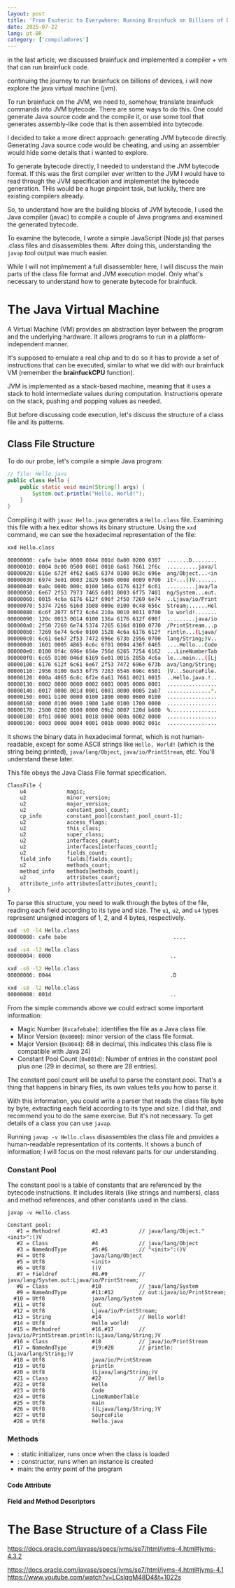 ```yaml
---
layout: post
title: 'From Esoteric to Everywhere: Running Brainfuck on Billions of Devices'
date: 2025-07-22
lang: pt-BR
category: ['compiladores']
---
```


in the last article, we discussed brainfuck and implemented a compiler + vm that can run brainfuck code.

continuing the journey to run brainfuck on billions of devices, i will now explore the java virtual machine (jvm). 

To run brainfuck on the JVM, we need to, somehow, translate brainfuck commands into JVM bytecode. There are some ways to do this. One could generate Java source code and the compile it, or use some tool that generates assembly-like code that is then assembled into bytecode.

I decided to take a more direct approach: generating JVM bytecode directly. Generating Java source code would be cheating, and using an assembler would hide some details that i wanted to explore.

To generate bytecode directly, I needed to understand the JVM bytecode format. If this was the first compiler ever
written to the JVM I would have to read through the JVM specification and implementet the bytecode generation. THis
would be a huge pinpoint task, but luckily, there are existing compilers already.

So, to understand how are the building blocks of JVM bytecode, I used the Java compiler (javac) to compile a couple of
Java programs and examined the generated bytecode.

To examine the bytecode, I wrote a simple JavaScript (Node.js) that parses .class files and disassembles them. After
doing this, understanding the `javap` tool output was much easier.

While I will not implmement a full disassembler here, I will discuss the main parts of the class file format and JVM
execution model. Only what's necessary to understand how to generate bytecode for brainfuck.

# The Java Virtual Machine

A Virtual Machine (VM) provides an abstraction layer between the program and the underlying hardware. It allows programs
to run in a platform-independent manner.

It's supposed to emulate a real chip and to do so it has to provide a set of instructions that can be executed, similar
to what we did with our brainfuck VM (remember the **brainfuckCPU** function).

JVM is implemented as a stack-based machine, meaning that it uses a stack to hold intermediate values during
computation. Instructions operate on the stack, pushing and popping values as needed.

But before discussing code execution, let's discuss the structure of a class file and its patterns.

## Class File Structure

To do our probe, let's compile a simple Java program:

```java
// file: Hello.java
public class Hello {
    public static void main(String[] args) {
        System.out.println("Hello, World!");
    }
}
```

Compiling it with `javac Hello.java` generates a `Hello.class` file. Examining this file with a hex editor shows its
binary structure. Using the `xxd` command, we can see the hexadecimal representation of the file:

```bash
xxd Hello.class

00000000: cafe babe 0000 0044 001d 0a00 0200 0307  .......D........
00000010: 0004 0c00 0500 0601 0010 6a61 7661 2f6c  ..........java/l
00000020: 616e 672f 4f62 6a65 6374 0100 063c 696e  ang/Object...<in
00000030: 6974 3e01 0003 2829 5609 0008 0009 0700  it>...()V.......
00000040: 0a0c 000b 000c 0100 106a 6176 612f 6c61  .........java/la
00000050: 6e67 2f53 7973 7465 6d01 0003 6f75 7401  ng/System...out.
00000060: 0015 4c6a 6176 612f 696f 2f50 7269 6e74  ..Ljava/io/Print
00000070: 5374 7265 616d 3b08 000e 0100 0c48 656c  Stream;......Hel
00000080: 6c6f 2077 6f72 6c64 210a 0010 0011 0700  lo world!.......
00000090: 120c 0013 0014 0100 136a 6176 612f 696f  .........java/io
000000a0: 2f50 7269 6e74 5374 7265 616d 0100 0770  /PrintStream...p
000000b0: 7269 6e74 6c6e 0100 1528 4c6a 6176 612f  rintln...(Ljava/
000000c0: 6c61 6e67 2f53 7472 696e 673b 2956 0700  lang/String;)V..
000000d0: 1601 0005 4865 6c6c 6f01 0004 436f 6465  ....Hello...Code
000000e0: 0100 0f4c 696e 654e 756d 6265 7254 6162  ...LineNumberTab
000000f0: 6c65 0100 046d 6169 6e01 0016 285b 4c6a  le...main...([Lj
00000100: 6176 612f 6c61 6e67 2f53 7472 696e 673b  ava/lang/String;
00000110: 2956 0100 0a53 6f75 7263 6546 696c 6501  )V...SourceFile.
00000120: 000a 4865 6c6c 6f2e 6a61 7661 0021 0015  ..Hello.java.!..
00000130: 0002 0000 0000 0002 0001 0005 0006 0001  ................
00000140: 0017 0000 001d 0001 0001 0000 0005 2ab7  ..............*.
00000150: 0001 b100 0000 0100 1800 0000 0600 0100  ................
00000160: 0000 0100 0900 1900 1a00 0100 1700 0000  ................
00000170: 2500 0200 0100 0000 09b2 0007 120d b600  %...............
00000180: 0fb1 0000 0001 0018 0000 000a 0002 0000  ................
00000190: 0003 0008 0004 0001 001b 0000 0002 001c  ................
```

It shows the binary data in hexadecimal format, which is not human-readable, except for some ASCII strings like `Hello, World!` (which is the string being printed), `java/lang/Object`, `java/io/PrintStream`, etc. You'll understand these later.

This file obeys the Java Class File format specification.

```
ClassFile {
    u4             magic;
    u2             minor_version;
    u2             major_version;
    u2             constant_pool_count;
    cp_info        constant_pool[constant_pool_count-1];
    u2             access_flags;
    u2             this_class;
    u2             super_class;
    u2             interfaces_count;
    u2             interfaces[interfaces_count];
    u2             fields_count;
    field_info     fields[fields_count];
    u2             methods_count;
    method_info    methods[methods_count];
    u2             attributes_count;
    attribute_info attributes[attributes_count];
}
```

To parse this structure, you need to walk through the bytes of the file, reading each field according to its type and
size. The `u1`, `u2`, and `u4` types represent unsigned integers of 1, 2, and 4 bytes, respectively.

```bash
xxd -s0 -l4 Hello.class 
00000000: cafe babe                                  ....

xxd -s4 -l2 Hello.class
00000004: 0000                                      ..

xxd -s6 -l2 Hello.class
00000006: 0044                                      .D

xxd -s8 -l2 Hello.class
00000008: 001d                                      ..
```

From the simple commands above we could extract some important information:

- Magic Number (`0xcafebabe`): identifies the file as a Java class file.
- Minor Version (`0x0000`): minor version of the class file format.
- Major Version (`0x0044`): 68 in decimal, this indicates this class file is compatible with Java 24)
- Constant Pool Count (`0x001d`): Number of entries in the constant pool plus one (29 in decimal, so there are 28 entries).

The constant pool count will be useful to parse the constant pool. That's a thing that happens in binary files, its own values tells you how to parse it.

With this information, you could write a parser that reads the class file byte by byte, extracting each field according to its type and size. I did that, and recommend you to do the same exercise. But it's not necessary. To get details of a class you can use `javap`.

Running `javap -v Hello.class` disassembles the class file and provides a human-readable representation of its contents.
It shows a bunch of information; I will focus on the most relevant parts for our understanding.

### Constant Pool

The constant pool is a table of constants that are referenced by the bytecode instructions. It includes literals (like strings and numbers), class and method references, and other constants used in the class.

```shell
javap -v Hello.class

Constant pool:
   #1 = Methodref          #2.#3          // java/lang/Object."<init>":()V
   #2 = Class              #4             // java/lang/Object
   #3 = NameAndType        #5:#6          // "<init>":()V
   #4 = Utf8               java/lang/Object
   #5 = Utf8               <init>
   #6 = Utf8               ()V
   #7 = Fieldref           #8.#9          // java/lang/System.out:Ljava/io/PrintStream;
   #8 = Class              #10            // java/lang/System
   #9 = NameAndType        #11:#12        // out:Ljava/io/PrintStream;
  #10 = Utf8               java/lang/System
  #11 = Utf8               out
  #12 = Utf8               Ljava/io/PrintStream;
  #13 = String             #14            // Hello world!
  #14 = Utf8               Hello world!
  #15 = Methodref          #16.#17        // java/io/PrintStream.println:(Ljava/lang/String;)V
  #16 = Class              #18            // java/io/PrintStream
  #17 = NameAndType        #19:#20        // println:(Ljava/lang/String;)V
  #18 = Utf8               java/io/PrintStream
  #19 = Utf8               println
  #20 = Utf8               (Ljava/lang/String;)V
  #21 = Class              #22            // Hello
  #22 = Utf8               Hello
  #23 = Utf8               Code
  #24 = Utf8               LineNumberTable
  #25 = Utf8               main
  #26 = Utf8               ([Ljava/lang/String;)V
  #27 = Utf8               SourceFile
  #28 = Utf8               Hello.java
```

### Methods

- <clinit>: static initializer, runs once when the class is loaded
- <init>: constructor, runs when an instance is created
- main: the entry point of the program

#### Code Attribute

#### Field and Method Descriptors

# The Base Structure of a Class File

https://docs.oracle.com/javase/specs/jvms/se7/html/jvms-4.html#jvms-4.3.2

https://docs.oracle.com/javase/specs/jvms/se7/html/jvms-4.html#jvms-4.1
https://www.youtube.com/watch?v=LCslqgM48D4&t=1022s
